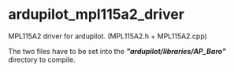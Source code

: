 ardupilot_mpl115a2_driver
=========================

MPL115A2 driver for ardupilot. 
(MPL115A2.h + MPL115A2.cpp)

The two files have to be set into the <strong><em>"ardupilot/libraries/AP_Baro"</em></strong> directory to compile.
